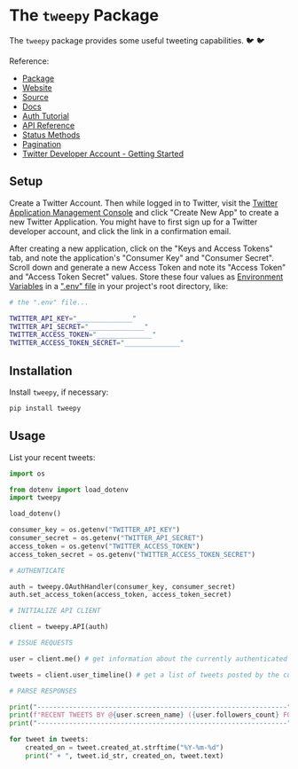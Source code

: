 # The `tweepy` Package

The `tweepy` package provides some useful tweeting capabilities. :bird: :bird:

Reference:

  + [Package](https://pypi.python.org/pypi/tweepy/3.7.0)
  + [Website](http://www.tweepy.org/)
  + [Source](https://github.com/tweepy/tweepy)
  + [Docs](http://tweepy.readthedocs.io/en/v3.7.0/)
  + [Auth Tutorial](http://tweepy.readthedocs.io/en/v3.7.0/auth_tutorial.html#auth-tutorial)
  + [API Reference](http://tweepy.readthedocs.io/en/v3.7.0/api.html#api-reference)
  + [Status Methods](https://tweepy.readthedocs.io/en/3.7.0/api.html#status-methods)
  + [Pagination](http://tweepy.readthedocs.io/en/v3.7.0/code_snippet.html#pagination)
  + [Twitter Developer Account - Getting Started](https://developer.twitter.com/en/account/get-started)

## Setup

Create a Twitter Account. Then while logged in to Twitter, visit the [Twitter Application Management Console](https://developer.twitter.com/en/apps) and click "Create New App" to create a new Twitter Application. You might have to first sign up for a Twitter developer account, and click the link in a confirmation email.

After creating a new application, click on the "Keys and Access Tokens" tab, and note the application's "Consumer Key" and "Consumer Secret". Scroll down and generate a new Access Token and note its "Access Token" and "Access Token Secret" values. Store these four values as [Environment Variables](./../../../notes/environment-variables/README.md) in a [".env" file](./dotenv.md) in your project's root directory, like:

```sh
# the ".env" file...

TWITTER_API_KEY="______________"
TWITTER_API_SECRET="______________"
TWITTER_ACCESS_TOKEN="______________"
TWITTER_ACCESS_TOKEN_SECRET="______________"
```

## Installation

Install `tweepy`, if necessary:

```sh
pip install tweepy
```

## Usage

List your recent tweets:

```py
import os

from dotenv import load_dotenv
import tweepy

load_dotenv()

consumer_key = os.getenv("TWITTER_API_KEY")
consumer_secret = os.getenv("TWITTER_API_SECRET")
access_token = os.getenv("TWITTER_ACCESS_TOKEN")
access_token_secret = os.getenv("TWITTER_ACCESS_TOKEN_SECRET")

# AUTHENTICATE

auth = tweepy.OAuthHandler(consumer_key, consumer_secret)
auth.set_access_token(access_token, access_token_secret)

# INITIALIZE API CLIENT

client = tweepy.API(auth)

# ISSUE REQUESTS

user = client.me() # get information about the currently authenticated user

tweets = client.user_timeline() # get a list of tweets posted by the currently authenticated user

# PARSE RESPONSES

print("---------------------------------------------------------------")
print(f"RECENT TWEETS BY @{user.screen_name} ({user.followers_count} FOLLOWERS / {user.friends_count} FOLLOWING):")
print("---------------------------------------------------------------")

for tweet in tweets:
    created_on = tweet.created_at.strftime("%Y-%m-%d")
    print(" + ", tweet.id_str, created_on, tweet.text)
```

